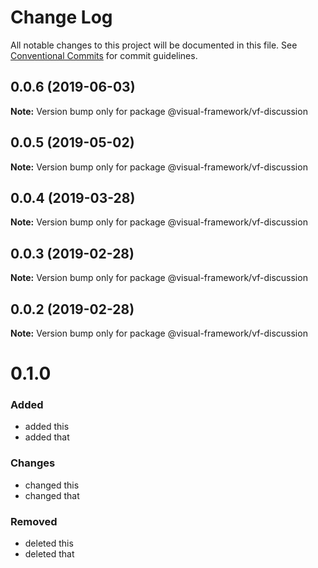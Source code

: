 # Change Log

All notable changes to this project will be documented in this file.
See [Conventional Commits](https://conventionalcommits.org) for commit guidelines.

## 0.0.6 (2019-06-03)

**Note:** Version bump only for package @visual-framework/vf-discussion





## 0.0.5 (2019-05-02)

**Note:** Version bump only for package @visual-framework/vf-discussion





## 0.0.4 (2019-03-28)

**Note:** Version bump only for package @visual-framework/vf-discussion





## 0.0.3 (2019-02-28)

**Note:** Version bump only for package @visual-framework/vf-discussion





## 0.0.2 (2019-02-28)

**Note:** Version bump only for package @visual-framework/vf-discussion





# 0.1.0

### Added
- added this
- added that

### Changes

- changed this
- changed that

### Removed

- deleted this
- deleted that
